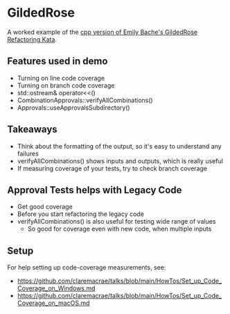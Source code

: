 # GildedRose

A worked example of the [cpp version of Emily Bache's GildedRose Refactoring Kata](https://github.com/emilybache/GildedRose-Refactoring-Kata/tree/master/cpp).

## Features used in demo

* Turning on line code coverage
* Turning on branch code coverage
* std::ostream& operator<<()
* CombinationApprovals::verifyAllCombinations()
* Approvals::useApprovalsSubdirectory()

## Takeaways

* Think about the formatting of the output, so it's easy to understand any failures
* verifyAllCombinations() shows inputs and outputs, which is really useful
* If measuring coverage of your tests, try to check branch coverage

## Approval Tests helps with Legacy Code

* Get good coverage
* Before you start refactoring the legacy code
* verifyAllCombinations() is also useful for testing wide range of values
    * So good for coverage even with new code, when multiple inputs

## Setup

For help setting up code-coverage measurements, see:

* https://github.com/claremacrae/talks/blob/main/HowTos/Set_up_Code_Coverage_on_Windows.md
* https://github.com/claremacrae/talks/blob/main/HowTos/Set_up_Code_Coverage_on_macOS.md

